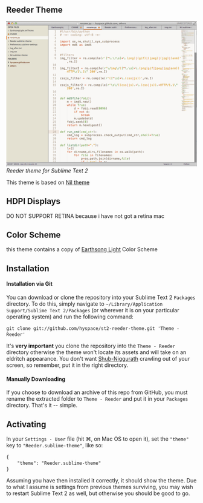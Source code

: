 Reeder Theme
------------------------------------------------------------------------

![Reeder theme](https://github.com/hyspace/st2-reeder-theme/raw/master/reeder.png)  
_Reeder theme for Sublime Text 2_

This theme is based on [Nil theme](https://github.com/nilium/st2-nil-theme/) 


HDPI Displays
------------------------------------------------------------------------

DO NOT SUPPORT RETINA
because i have not got a retina mac

Color Scheme
------------------------------------------------------------------------

this theme contains a copy of [Earthsong Light](https://github.com/daylerees/colour-schemes) Color Scheme


Installation
------------------------------------------------------------------------


#### Installation via Git

You can download or clone the repository into your Sublime Text 2
`Packages` directory. To do this, simply navigate to
`~/Library/Application Support/Sublime Text 2/Packages` (or wherever it
is on your particular operating system) and run the following command:

	git clone git://github.com/hyspace/st2-reeder-theme.git 'Theme - Reeder'

It's **very important** you clone the repository into the `Theme - Reeder`
directory otherwise the theme won't locate its assets and will take on
an eldritch appearance. You don't want [Shub-Niggurath][shubby] crawling
out of your screen, so remember, put it in the right directory.

[shubby]: http://en.wikipedia.org/wiki/Shub-Niggurath


#### Manually Downloading

If you choose to download an archive of this repo from GitHub, you must
rename the extracted folder to `Theme - Reeder` and put it in your
`Packages` directory.  That's it -- simple.


Activating
------------------------------------------------------------------------

In your `Settings - User` file (hit ⌘, on Mac OS to open it), set the
`"theme"` key to `"Reeder.sublime-theme"`, like
so:

    {
        "theme": "Reeder.sublime-theme"
    }


Assuming you have then installed it correctly, it should show the theme.
Due to what I assume is settings from previous themes surviving, you may
wish to restart Sublime Text 2 as well, but otherwise you should be good
to go.

